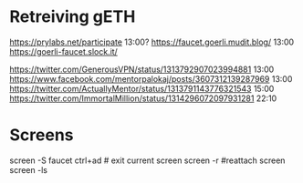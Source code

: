 # Retreiving gETH

https://prylabs.net/participate 13:00?
https://faucet.goerli.mudit.blog/ 13:00
https://goerli-faucet.slock.it/ 

https://twitter.com/GenerousVPN/status/1313792907023994881 13:00
https://www.facebook.com/mentorpalokaj/posts/3607312139287969 13:00
https://twitter.com/ActuallyMentor/status/1313791143776321543 15:00
https://twitter.com/ImmortalMillion/status/1314296072097931281 22:10

# Screens

screen -S faucet
ctrl+ad # exit current screen
screen -r #reattach screen
screen -ls